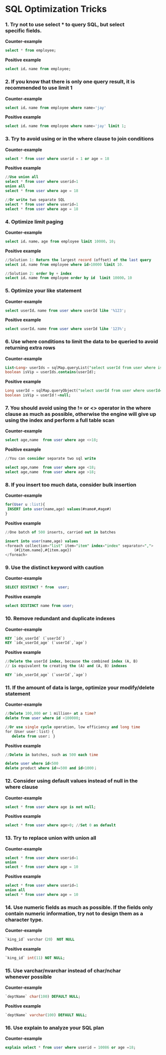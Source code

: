 # SQL Optimization Tricks

### 1. Try not to use select * to query SQL, but select specific fields.
**Counter-example**
```SQL
select * from employee;
```
**Positive example**
```SQL
select id，name from employee;
```
### 2. If you know that there is only one query result, it is recommended to use limit 1
**Counter-example**
```SQL
select id，name from employee where name='jay'
```
**Positive example**
```SQL
select id，name from employee where name='jay' limit 1;
```
### 3. Try to avoid using or in the where clause to join conditions
**Counter-example**
```SQL
select * from user where userid = 1 or age = 18
```
**Positive example**
```SQL
//Use union all
select * from user where userid=1
union all
select * from user where age = 18

//Or write two separate SQL
select * from user where userid=1
select * from user where age = 18
```
### 4. Optimize limit paging
**Counter-example**
```SQL
select id，name，age from employee limit 10000，10;
```
**Positive example**
```SQL
//Solution 1: Return the largest record (offset) of the last query
select id，name from employee where id>10000 limit 10.

//Solution 2: order by + index
select id，name from employee order by id  limit 10000，10
```
### 5. Optimize your like statement
**Counter-example**
```SQL
select userId，name from user where userId like '%123';
```
**Positive example**
```SQL
select userId，name from user where userId like '123%';
```
### 6. Use where conditions to limit the data to be queried to avoid returning extra rows
**Counter-example**
```SQL
List<Long> userIds = sqlMap.queryList("select userId from user where isVip=1");
boolean isVip = userIds.contains(userId);
```
**Positive example**
```SQL
Long userId = sqlMap.queryObject("select userId from user where userId='userId' and isVip='1' ")
boolean isVip = userId！=null;
```
### 7. You should avoid using the != or <> operator in the where clause as much as possible, otherwise the engine will give up using the index and perform a full table scan
**Counter-example**
```SQL
select age,name  from user where age <>18;
```
**Positive example**
```SQL
//You can consider separate two sql write

select age,name  from user where age <18;
select age,name  from user where age >18;
```
### 8. If you insert too much data, consider bulk insertion
**Counter-example**
```SQL
for(User u :list){
 INSERT into user(name,age) values(#name#,#age#)   
}
```
**Positive example**
```SQL
//One batch of 500 inserts, carried out in batches

insert into user(name,age) values
<foreach collection="list" item="item" index="index" separator=",">
    (#{item.name},#{item.age})
</foreach>
```
### 9. Use the distinct keyword with caution
**Counter-example**
```SQL
SELECT DISTINCT * from  user;
```
**Positive example**
```SQL
select DISTINCT name from user;
```
### 10. Remove redundant and duplicate indexes
**Counter-example**
```SQL
KEY `idx_userId` (`userId`)  
KEY `idx_userId_age` (`userId`,`age`)
```
**Positive example**
```SQL
//Delete the userId index, because the combined index (A, B)
// is equivalent to creating the (A) and (A, B) indexes

KEY `idx_userId_age` (`userId`,`age`)
```
### 11. If the amount of data is large, optimize your modify/delete statement
**Counter-example**
```SQL
//Delete 100,000 or 1 million+ at a time?
delete from user where id <100000;

//Or use single cycle operation, low efficiency and long time
for（User user：list）{
   delete from user； }
```
**Positive example**
```SQL
//Delete in batches, such as 500 each time

delete user where id<500
delete product where id>=500 and id<1000；
```
### 12. Consider using default values ​​instead of null in the where clause
**Counter-example**
```SQL
select * from user where age is not null;
```
**Positive example**
```SQL
select * from user where age>0; //Set 0 as default
```
### 13. Try to replace union with union all
**Counter-example**
```SQL
select * from user where userid=1
union  
select * from user where age = 10
```
**Positive example**
```SQL
select * from user where userid=1
union all  
select * from user where age = 10
```
### 14. Use numeric fields as much as possible. If the fields only contain numeric information, try not to design them as a character type.
**Counter-example**
```SQL
`king_id` varchar（20） NOT NULL
```
**Positive example**
```SQL
`king_id` int(11) NOT NULL;
```
### 15. Use varchar/nvarchar instead of char/nchar whenever possible
**Counter-example**
```SQL
`deptName` char(100) DEFAULT NULL;
```
**Positive example**
```SQL
`deptName` varchar(100) DEFAULT NULL;
```
### 16. Use explain to analyze your SQL plan
**Counter-example**
```SQL
explain select * from user where userid = 10086 or age =18;
```
